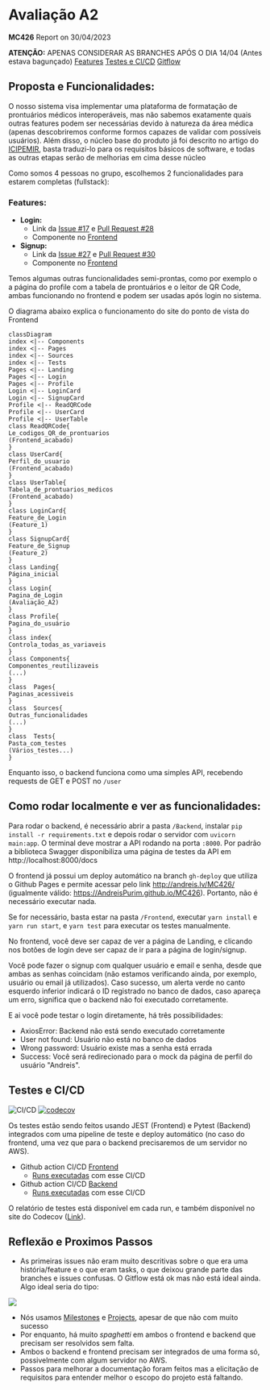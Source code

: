 
# Avaliação A2
**MC426** Report on 30/04/2023

**ATENÇÃO:** APENAS CONSIDERAR AS BRANCHES APÓS O DIA 14/04 (Antes estava bagunçado)
[Features](#Features)
[Testes e CI/CD](#CI/CD)
[Gitflow](https://github.com/AndreisPurim/MC426/network)

## Proposta e Funcionalidades:
O nosso sistema visa implementar uma plataforma de formatação de prontuários médicos interoperáveis, mas não sabemos exatamente quais outras features podem ser necessárias devido à natureza da área médica (apenas descobriremos conforme formos capazes de validar com possíveis usuários). Além disso, o núcleo base do produto já foi descrito no artigo do [ICIPEMIR](https://pubmed.ncbi.nlm.nih.gov/34042778/), basta traduzi-lo para os requisitos básicos de software, e todas as outras etapas serão de melhorias em cima desse núcleo

Como somos 4 pessoas no grupo, escolhemos 2 funcionalidades para estarem completas (fullstack):

### Features:

- **Login:**
	- Link da [Issue #17](https://github.com/AndreisPurim/MC426/issues/28) e [Pull Request #28](https://github.com/AndreisPurim/MC426/pull/27)
	-  Componente no [Frontend](https://github.com/AndreisPurim/MC426/blob/main/Frontend/src/Pages/Login/LoginCard.tsx)
- **Signup:**
	- Link da [Issue #27](https://github.com/AndreisPurim/MC426/issues/27) e [Pull Request #30](https://github.com/AndreisPurim/MC426/pull/30)
	-  Componente no [Frontend](https://github.com/AndreisPurim/MC426/blob/main/Frontend/src/Pages/Login/SignupCard.tsx)

Temos algumas outras funcionalidades semi-prontas, como por exemplo o a página do profile com a tabela de prontuários e o leitor de QR Code, ambas funcionando no frontend e podem ser usadas após login no sistema.

O diagrama abaixo explica o funcionamento do site do ponto de vista do Frontend
```mermaid
classDiagram
index <|-- Components
index <|-- Pages
index <|-- Sources
index <|-- Tests
Pages <|-- Landing
Pages <|-- Login
Pages <|-- Profile
Login <|-- LoginCard
Login <|-- SignupCard
Profile <|-- ReadQRCode
Profile <|-- UserCard
Profile <|-- UserTable
class ReadQRCode{
Le_codigos_QR_de_prontuarios
(Frontend_acabado)
}
class UserCard{
Perfil_do_usuario
(Frontend_acabado)
}
class UserTable{
Tabela_de_prontuarios_medicos
(Frontend_acabado)
}
class LoginCard{
Feature_de_Login
(Feature_1)
}
class SignupCard{
Feature_de_Signup
(Feature_2)
}
class Landing{
Página_inicial
}
class Login{
Pagina_de_Login
(Avaliação_A2)
}
class Profile{
Pagina_do_usuário
}
class index{
Controla_todas_as_variaveis
}
class Components{
Componentes_reutilizaveis
(...)
}
class  Pages{
Paginas_acessiveis
}
class  Sources{
Outras_funcionalidades
(...)
}
class  Tests{
Pasta_com_testes
(Vários_testes...)
}
```
Enquanto isso, o backend funciona como uma simples API, recebendo requests de GET e POST no ```/user```

## Como rodar localmente e ver as funcionalidades:
 
Para rodar o backend, é necessário abrir a pasta ```/Backend```, instalar ```pip install -r requirements.txt``` e depois rodar o servidor com ```uvicorn main:app```. O terminal deve mostrar a API rodando na porta ```:8000```. Por padrão a biblioteca Swagger disponibiliza uma página de testes da API em http://localhost:8000/docs
 
O frontend já possui um deploy automático na branch ```gh-deploy``` que utiliza o Github Pages e permite acessar pelo link http://andreis.lv/MC426/ (igualmente válido: https://AndreisPurim.github.io/MC426). Portanto, não é necessário executar nada.

Se for necessário, basta estar na pasta ```/Frontend```, executar ```yarn install``` e ```yarn run start```, e ```yarn test``` para executar os testes manualmente.

No frontend, você deve ser capaz de ver a página de Landing, e clicando nos botões de login deve ser capaz de ir para a página de login/signup.

Você pode fazer o signup com qualquer usuário e email e senha, desde que ambas as senhas coincidam (não estamos verificando ainda, por exemplo, usuário ou email já utilizados). Caso sucesso, um alerta verde no canto esquerdo inferior indicará o ID registrado no banco de dados, caso apareça um erro, significa que o backend não foi executado corretamente.

E ai você pode testar o login diretamente, há três possibilidades:

- AxiosError: Backend não está sendo executado corretamente
- User not found: Usuário não está no banco de dados
- Wrong password: Usuário existe mas a senha está errada
- Success: Você será redirecionado para o mock da página de perfil do usuário "Andreis".
 
## Testes e CI/CD

![CI/CD](https://github.com/AndreisPurim/MC426/workflows/CI/CD/badge.svg) [![codecov](https://codecov.io/gh/AndreisPurim/MC426/branch/main/graph/badge.svg)](https://codecov.io/gh/AndreisPurim/MC426/branch/main)

Os testes estão sendo feitos usando JEST (Frontend) e Pytest (Backend) integrados com uma pipeline de teste e deploy automático (no caso do frontend, uma vez que para o backend precisaremos de um servidor no AWS). 

- Github action CI/CD [Frontend](https://github.com/AndreisPurim/MC426/blob/main/.github/workflows/cicd.yml) 
	- [Runs executadas](https://github.com/AndreisPurim/MC426/actions/workflows/cicd.yml) com esse CI/CD
- Github action CI/CD [Backend](https://github.com/AndreisPurim/MC426/blob/main/.github/workflows/backend_cicd.yml)
	- [Runs executadas](https://github.com/AndreisPurim/MC426/actions/workflows/backend_cicd.yml) com esse CI/CD

O relatório de testes está disponível em cada run, e também disponível no site do Codecov ([Link](https://app.codecov.io/gh/AndreisPurim/MC426)).

## Reflexão e Proximos Passos

- As primeiras issues não eram muito descritivas sobre o que era uma história/feature e o que eram tasks, o que deixou grande parte das branches e issues confusas. O Gitflow está ok mas não está ideal ainda. Algo ideal seria do tipo:

![](https://kroki.io/mermaid/svg/eNqVUEEOgDAIu_uKxc_4Dpy4LTpnGPP9Gj0IusTIiZSWUlzgjmD1jTnKphgDP9ueYLHeDLjhnNZr6tFOqbAGT4lpIQ-tFI4IXAi1UIEvL4Y8af6NiBs_lv0XRySHFXcZ8-JUQ0UIi-C8nyPaHdssdL0)

- Nós usamos [Milestones](https://github.com/AndreisPurim/MC426/milestones) e [Projects](https://github.com/users/AndreisPurim/projects/1), apesar de que não com muito sucesso
- Por enquanto, há muito _spaghetti_ em ambos o frontend e backend que precisam ser resolvidos sem falta.
- Ambos o backend e frontend precisam ser integrados de uma forma só, possivelmente com algum servidor no AWS.
- Passos para melhorar a documentação foram feitos mas a elicitação de requisitos para entender melhor o escopo do projeto está faltando.





